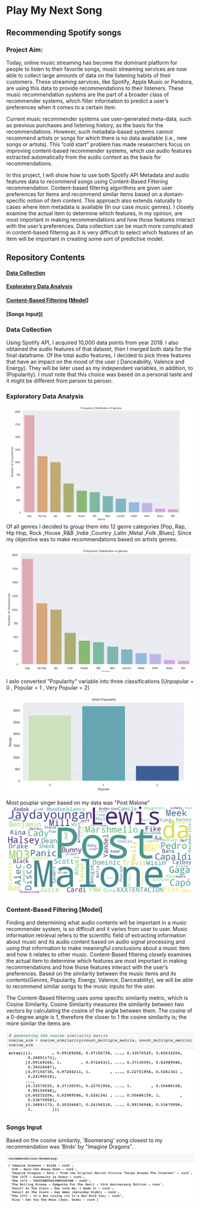 # Play My Next Song
## Recommending Spotify songs 
### Project Aim: 

Today,  online music streaming has become the dominant platform for people to listen to their favorite songs, music streaming services are now able to collect large amounts of data on the listening habits of their customers. These streaming services, like Spotify, Apple Music or Pandora, are using this data to provide recommendations to their listeners. These music recommendation systems are the part of a broader class of recommender systems, which filter information to predict a user’s preferences when it comes to a certain item.

Current music recommender systems use user-generated meta-data, such as previous purchases and listening history, as the basis for the recommendations. However, such metadata-based systems cannot recommend artists or songs for which there is no data available (i.e., new songs or artists). This ”cold start” problem has made researchers focus on improving content-based recommender systems, which use audio features extracted automatically from the audio content as the basis for recommendations.

In this project, I will show how to use both Spotify API Metadata and audio features data to recommend songs using Content-Based Filtering recommendation. Content-based filtering algorithms are given user preferences for items and recommend similar items based on a domain-specific notion of item content. This approach also extends naturally to cases where item metadata is available (In our case music genres).
I closely examine the actual item to determine which features, in my opinion, are most important in making recommendations and how those features interact with the user’s preferences. Data collection can be much more complicated in content-based filtering as it is very difficult to select which features of an item will be important in creating some sort of predictive model.

## Repository Contents

#### [Data Collection](https://github.com/moudi85/Music-Recommender-/blob/master/README.md#data-collection-1)
#### [Exploratory Data Analysis](https://github.com/moudi85/Music-Recommender-/blob/master/README.md#exploratory-data-analysis-1) 
#### [Content-Based Filtering](https://github.com/moudi85/Music-Recommender-/blob/master/README.md#content-based-filtering-model-1) [[Model](https://github.com/moudi85/Music-Recommender-/blob/master/README.md#content-based-filtering-model-1)]
#### [Songs Input](

### Data Collection 
Using Spotify API, I acquired 10,000 data points from year 2018. I also obtained the audio features of that dataset, then I merged both data for the final dataframe. Of the total audio features, I decided to pick three features that have an impact on the mood of the user ( Danceability, Valence and Energy). They will be later used as my independent variables, in addition, to (Popularity). I must note that this choice was based on a personal taste and it might be different from person to perosn.

### Exploratory Data Analysis

![Optional Text](https://github.com/moudi85/Music-Recommender-/blob/master/Images/Genres%20distribution%20.png)
Of all genres I decided to group them into 12 genre categories [Pop, Rap, Hip Hop, Rock ,House ,R&B ,Indie ,Country ,Latin ,Metal ,Folk ,Blues]. Since my objective was to make recommendations based on artists genres.

![Optional Text](https://github.com/moudi85/Music-Recommender-/blob/master/Images/Genres%20Distributions%20.png)

I aslo converted "Popularity" variable into three classifications [Unpopular = 0 , Popular = 1 , Very Popular = 2]

![Optional Text](https://github.com/moudi85/Music-Recommender-/blob/master/Images/Artist%20Popularity%20.png)

Most pouplar singer based on my data was "Post Malone" 
![](https://github.com/moudi85/Music-Recommender-/blob/master/Images/Popular%20artist.png)

### Content-Based Filtering [Model]

Finding and determining what audio contents will be important in a music recommender system, is so difficult and it varies from user to user. Music information retrieval refers to the scientific field of extracting information about music and its audio content based on audio signal processing and using that information to make meaningful conclusions about a music item and how it relates to other music. Content-Based filtering closely examines the actual item to determine which features are most important in making recommendations and how those features interact with the user’s preferences. Based on the similarity between the music items and its contents(Genres, Popularity, Energy, Valence, Danceability), we will be able to recommend similar songs to the music inputs for the user.

The Content-Based filtering uses some specific similarity metric, which is Cosine Similarity. Cosine Similarity measures the similarity between two vectors by calculating the cosine of the angle between them. The cosine of a 0-degree angle is 1, therefore the closer to 1 the cosine similarity is; the more similar the items are. 

![](https://github.com/moudi85/Music-Recommender-/blob/master/Images/Cosine%20Similarity%20.png)


### Songs Input

Based on the cosine similarity, 'Boomerang' song closest to my recommendation was ‘Birds' by "Imagine Dragons".

![](https://github.com/moudi85/Music-Recommender-/blob/master/Images/Recommendation.png)







